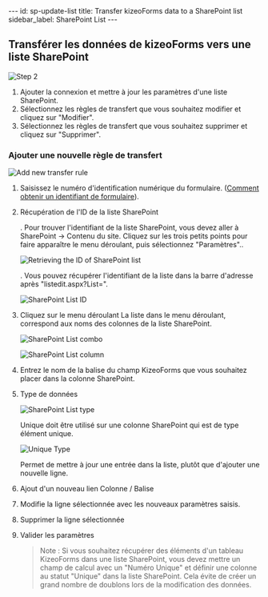 <meta name="robots" content="noindex">
---
id: sp-update-list
title: Transfer kizeoForms data to a SharePoint list
sidebar_label: SharePoint List
---

## Transférer les données de kizeoForms vers une liste SharePoint

![Step 2][list-01]

1. Ajouter la connexion et mettre à jour les paramètres d'une liste SharePoint.
2. Sélectionnez les règles de transfert que vous souhaitez modifier et cliquez sur "Modifier".
3. Sélectionnez les règles de transfert que vous souhaitez supprimer et cliquez sur "Supprimer".

### Ajouter une nouvelle règle de transfert

![Add new transfer rule][list-02]

1. Saisissez le numéro d'identification numérique du formulaire. (<a href="https://www.kizeo-forms.com/fr/obtenir-id-formulaire/" target="_blank">Comment obtenir un identifiant de formulaire</a>).

2. Récupération de l'ID de la liste SharePoint

    . Pour trouver l'identifiant de la liste SharePoint, vous devez aller à SharePoint -> Contenu du site. Cliquez sur les trois petits points pour faire apparaître le menu déroulant, puis sélectionnez "Paramètres"..

    ![Retrieving the ID of SharePoint list][list-03]  

    . Vous pouvez récupérer l'identifiant de la liste dans la barre d'adresse après "listedit.aspx?List=".

    ![SharePoint List ID][list-04]  

3. Cliquez sur le menu déroulant
    La liste dans le menu déroulant, correspond aux noms des colonnes de la liste SharePoint.

    ![SharePoint List combo][list-06]

    ![SharePoint List column][list-05]

4. Entrez le nom de la balise du champ KizeoForms que vous souhaitez placer dans la colonne SharePoint.

5. Type de données

    ![SharePoint List type][list-07]

    Unique doit être utilisé sur une colonne SharePoint qui est de type élément unique.

    ![Unique Type][list-08]

    Permet de mettre à jour une entrée dans la liste, plutôt que d'ajouter une nouvelle ligne.

6. Ajout d'un nouveau lien Colonne / Balise
7. Modifie la ligne sélectionnée avec les nouveaux paramètres saisis.
8. Supprimer la ligne sélectionnée
9. Valider les paramètres
    
    >Note :
    >Si vous souhaitez récupérer des éléments d'un tableau KizeoForms dans une liste SharePoint, vous devez mettre un champ de calcul avec un "Numéro Unique" et définir une colonne au statut "Unique" dans la liste SharePoint. 
    >Cela évite de créer un grand nombre de doublons lors de la modification des données.

<!-- ************************** -->
<!-- ***** Pictures List ****** -->
<!-- ************************** -->

[list-01]: /kizeo-forms-documentations/img/sp/en/list-update-01.png
[list-02]: /kizeo-forms-documentations/img/sp/en/list-update-02.png
[list-03]: /kizeo-forms-documentations/img/sp/en/list-update-03.png
[list-04]: /kizeo-forms-documentations/img/sp/en/list-update-04.png
[list-05]: /kizeo-forms-documentations/img/sp/en/list-update-05.png
[list-06]: /kizeo-forms-documentations/img/sp/en/list-update-06.png
[list-07]: /kizeo-forms-documentations/img/sp/en/list-update-07.png
[list-08]: /kizeo-forms-documentations/img/sp/en/list-update-08.png